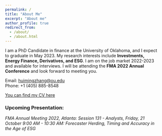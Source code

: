 ```yaml
---
permalink: /
title: "About Me"
excerpt: "About me"
author_profile: true
redirect_from: 
  - /about/
  - /about.html
---
```


I am a PhD Candidate in finance at the University of Oklahoma, and I expect to graduate in May 2023. My research interests include **Investments, Energy Finance, Derivatives, and ESG**. I am on the job market 2022-2023 and available for interviews. I will be attending the **FMA 2022 Annual Conference** and look forward to meeting you.

Email: huimingzhang@ou.edu\
Phone: +1 (405) 885-8548

[You can find my CV here](http://minnazhang2018.github.io/files/Resume_Huiming_Zhang.pdf)

### Upcoming Presentation:
*FMA Annual Meeting 2022, Atlanta: Session 131 - Analysts, Friday, 21 October 9:00 AM - 10:30 AM: Forecaster Herding, Timing and Accuracy in the Age of ESG*


